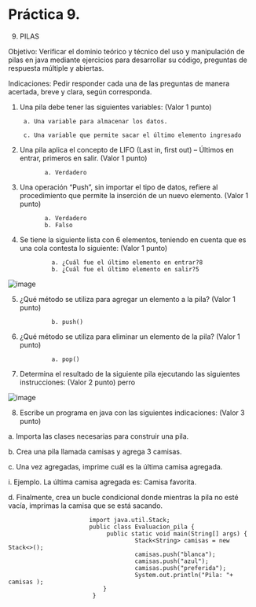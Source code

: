 # Práctica 9.

9. PILAS

Objetivo: Verificar el dominio teórico y técnico del uso y manipulación de pilas en java
mediante ejercicios para desarrollar su código, preguntas de respuesta múltiple y
abiertas.

Indicaciones: Pedir responder cada una de las preguntas de manera acertada, breve y
clara, según corresponda.

1. Una pila debe tener las siguientes variables: (Valor 1 punto)

        a. Una variable para almacenar los datos.
        
        c. Una variable que permite sacar el último elemento ingresado


2. Una pila aplica el concepto de LIFO (Last in, first out) – Últimos en entrar, primeros
en salir. (Valor 1 punto)

              a. Verdadero
              


3. Una operación “Push”, sin importar el tipo de datos, refiere al procedimiento que
permite la inserción de un nuevo elemento. (Valor 1 punto)

              a. Verdadero
              b. Falso

4. Se tiene la siguiente lista con 6 elementos, teniendo en cuenta que es una cola
contesta lo siguiente: (Valor 1 punto)

                a. ¿Cuál fue el último elemento en entrar?8
                b. ¿Cuál fue el último elemento en salir?5

![image](https://user-images.githubusercontent.com/91554777/181845862-efa0809c-fa14-4a0b-a6c5-d6b042618992.png)

5. ¿Qué método se utiliza para agregar un elemento a la pila? (Valor 1 punto)

                
                b. push()
                

6. ¿Qué método se utiliza para eliminar un elemento de la pila? (Valor 1 punto)

                a. pop()
               


7. Determina el resultado de la siguiente pila ejecutando las siguientes instrucciones:
(Valor 2 punto) perro

![image](https://user-images.githubusercontent.com/91554777/181846003-658ef512-f5b1-4aff-bef9-96609abf7dea.png)

8. Escribe un programa en java con las siguientes indicaciones: (Valor 3 punto)

a. Importa las clases necesarias para construir una pila.

b. Crea una pila llamada camisas y agrega 3 camisas.

c. Una vez agregadas, imprime cuál es la última camisa agregada.

i. Ejemplo. La última camisa agregada es: Camisa favorita.

d. Finalmente, crea un bucle condicional donde mientras la pila no esté vacía,
imprimas la camisa que se está sacando.


                           import java.util.Stack;
                           public class Evaluacion_pila {
                                public static void main(String[] args) {
                                        Stack<String> camisas = new Stack<>();
                                        camisas.push("blanca");
                                        camisas.push("azul");
                                        camisas.push("preferida");
                                        System.out.println("Pila: "+ camisas );             
                               }
                            }
